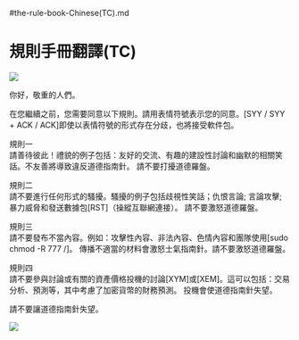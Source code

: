 #the-rule-book-Chinese(TC).md

規則手冊翻譯(TC)
=====
![](https://i.imgur.com/scFCrrm.png)

你好，敬重的人們。

在您繼續之前，您需要同意以下規則。請用表情符號表示您的同意。[SYY / SYY + ACK / ACK]即使以表情符號的形式存在分歧，也將接受軟件包。

規則一   
請善待彼此！禮貌的例子包括：友好的交流、有趣的建設性討論和幽默的相關笑話。不友善將導致違反道德指南針。
請不要打擾道德羅盤。

規則二   
請不要進行任何形式的騷擾。騷擾的例子包括歧視性笑話；仇恨言論; 言論攻擊; 暴力威脅和發送數據包[RST]（操縱互聯網連接）。
請不要激怒道德羅盤。

規則三  
請不要發布不當內容。例如：攻擊性內容、非法內容、色情內容和團隊使用[sudo chmod -R 777 /]。
傳播不適當的材料會激怒士氣指南針。請不要激怒道德羅盤。

規則四  
請不要參與討論或有關的資產價格投機的討論[XYM]或[XEM]。這可以包括：交易分析、預測等，其中考慮了加密貨幣的財務預測。
投機會使道德指南針失望。

請不要讓道德指南針失望。

![](https://i.imgur.com/W7ljXNU.jpg)
